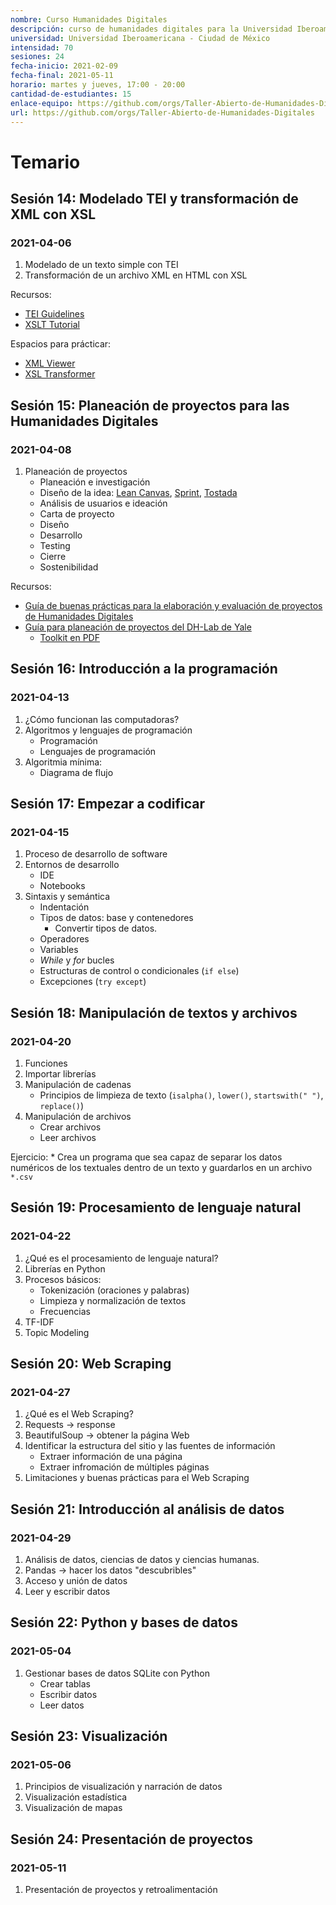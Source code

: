```yaml
---
nombre: Curso Humanidades Digitales
descripción: curso de humanidades digitales para la Universidad Iberoamericana
universidad: Universidad Iberoamericana - Ciudad de México
intensidad: 70
sesiones: 24
fecha-inicio: 2021-02-09
fecha-final: 2021-05-11
horario: martes y jueves, 17:00 - 20:00
cantidad-de-estudiantes: 15
enlace-equipo: https://github.com/orgs/Taller-Abierto-de-Humanidades-Digitales/teams/curso-ibero
url: https://github.com/orgs/Taller-Abierto-de-Humanidades-Digitales
---
```


# Temario

## Sesión 14: Modelado TEI y transformación de XML con XSL
### 2021-04-06

1. Modelado de un texto simple con TEI
2. Transformación de un archivo XML en HTML con XSL

Recursos:

* [TEI Guidelines](https://tei-c.org/)
* [XSLT Tutorial](https://www.w3schools.com/xml/xsl_intro.asp)

Espacios para prácticar:

* [XML Viewer](https://www.xmlviewer.org/)
* [XSL Transformer](https://www.freeformatter.com/xsl-transformer.html)


## Sesión 15: Planeación de proyectos para las Humanidades Digitales
### 2021-04-08

1. Planeación de proyectos
    * Planeación e investigación
    * Diseño de la idea: [Lean Canvas](https://innokabi.com/lienzo-lean-canvas-el-lienzo-de-los-emprendedores/), [Sprint](https://www.gv.com/sprint/), [Tostada](https://www.drawtoast.com/)
    * Análisis de usuarios e ideación
    * Carta de proyecto
    * Diseño
    * Desarrollo
    * Testing
    * Cierre
    * Sostenibilidad

Recursos:

* [Guía de buenas prácticas para la elaboración y evaluación de proyectos de Humanidades Digitales](http://www.humanidadesdigitales.net/guia-de-buenas-practicas-para-la-elaboracion-y-evaluacion-de-proyectos-de-humanidades-digitales-y-checklist/)
* [Guía para planeación de proyectos del DH-Lab de Yale](https://dhlab.yale.edu/guides/project-planning.html)
    * [Toolkit en PDF](https://dhlab.yale.edu/assets/docs/DH-Project-Toolkit.pdf)


## Sesión 16: Introducción a la programación
### 2021-04-13

1. ¿Cómo funcionan las computadoras?
2. Algoritmos y lenguajes de programación
    * Programación
    * Lenguajes de programación
3. Algoritmia mínima:
    * Diagrama de flujo


## Sesión 17: Empezar a codificar
### 2021-04-15

1. Proceso de desarrollo de software
2. Entornos de desarrollo
    * IDE
    * Notebooks
3. Sintaxis y semántica
    * Indentación
    * Tipos de datos: base y contenedores
        * Convertir tipos de datos.
    * Operadores
    * Variables
    * *While* y *for* bucles
    * Estructuras de control o condicionales (`if else`)
    * Excepciones (`try except`)


## Sesión 18: Manipulación de textos y archivos
### 2021-04-20

1. Funciones
2. Importar librerías
3. Manipulación de cadenas
    * Principios de limpieza de texto (`isalpha()`, `lower()`, `startswith(" ")`, `replace()`)
4. Manipulación de archivos
    * Crear archivos
    * Leer archivos

Ejercicio:
    * Crea un programa que sea capaz de separar los datos numéricos de los textuales dentro de un texto y guardarlos en un archivo `*.csv`

## Sesión 19: Procesamiento de lenguaje natural
### 2021-04-22

1. ¿Qué es el procesamiento de lenguaje natural?
2. Librerías en Python
3. Procesos básicos:
    * Tokenización (oraciones y palabras)
    * Limpieza y normalización de textos
    * Frecuencias
4. TF-IDF
5. Topic Modeling

## Sesión 20: Web Scraping
### 2021-04-27

1. ¿Qué es el Web Scraping?
2. Requests -> response
3. BeautifulSoup -> obtener la página Web
4. Identificar la estructura del sitio y las fuentes de información
    * Extraer información de una página
    * Extraer infromación de múltiples páginas
5. Limitaciones y buenas prácticas para el Web Scraping

## Sesión 21: Introducción al análisis de datos
### 2021-04-29

1. Análisis de datos, ciencias de datos y ciencias humanas.
2. Pandas -> hacer los datos "descubribles"
3. Acceso y unión de datos
4. Leer y escribir datos

## Sesión 22: Python y bases de datos
### 2021-05-04

1. Gestionar bases de datos SQLite con Python
    * Crear tablas
    * Escribir datos
    * Leer datos

## Sesión 23: Visualización
### 2021-05-06

1. Principios de visualización y narración de datos
2. Visualización estadística
3. Visualización de mapas

## Sesión 24: Presentación de proyectos
### 2021-05-11

1. Presentación de proyectos y retroalimentación